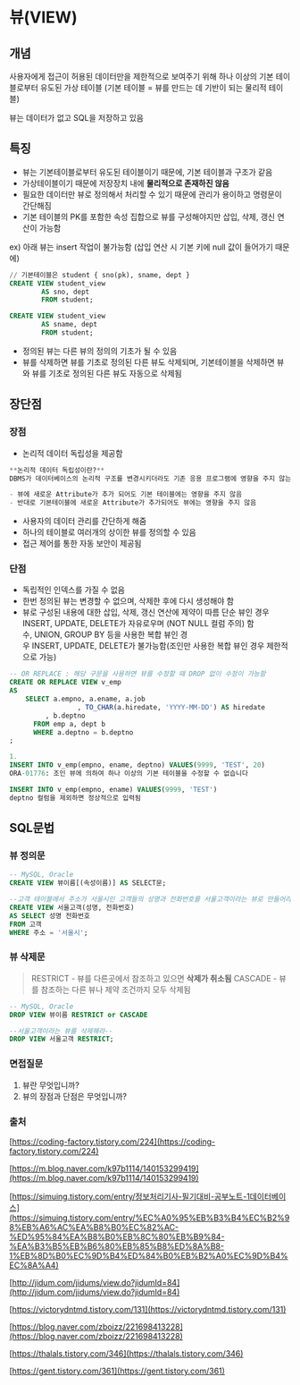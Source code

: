 # 뷰(VIEW)

## 개념

사용자에게 접근이 허용된 데이터만을 제한적으로 보여주기 위해 하나 이상의 기본 테이블로부터 유도된 가상 테이블 (기본 테이블 = 뷰를 만드는 데 기반이 되는 물리적 테이블)

뷰는 데이터가 없고 SQL을 저장하고 있음

## 특징

- 뷰는 기본테이블로부터 유도된 테이블이기 때문에, 기본 테이블과 구조가 같음
- 가상테이블이기 때문에 저장장치 내에 **물리적으로 존재하진 않음**
- 필요한 데이터만 뷰로 정의해서 처리할 수 있기 때문에 관리가 용이하고 명령문이 간단해짐
- 기본 테이블의 PK를 포함한 속성 집합으로 뷰를 구성해야지만 삽입, 삭제, 갱신 연산이 가능함

ex) 아래 뷰는 insert 작업이 불가능함 (삽입 연산 시 기본 키에 null 값이 들어가기 때문에)

```sql
// 기본테이블은 student { sno(pk), sname, dept }
CREATE VIEW student_view
		AS sno, dept
		FROM student;

CREATE VIEW student_view
		AS sname, dept
		FROM student;
```

- 정의된 뷰는 다른 뷰의 정의의 기초가 될 수 있음
- 뷰를 삭제하면 뷰를 기초로 정의된 다른 뷰도 삭제되며, 기본테이블을 삭제하면 뷰와 뷰를 기초로 정의된 다른 뷰도 자동으로 삭제됨

## 장단점

### 장점

- 논리적 데이터 독립성을 제공함

```sql
**논리적 데이터 독립성이란?**
DBMS가 데이터베이스의 논리적 구조를 변경시키더라도 기존 응용 프로그램에 영향을 주지 않는 것

- 뷰에 새로운 Attribute가 추가 되어도 기본 테이블에는 영향을 주지 않음
- 반대로 기본테이블에 새로운 Attribute가 추가되어도 뷰에는 영향을 주지 않음
```

- 사용자의 데이터 관리를 간단하게 해줌
- 하나의 테이블로 여러개의 상이한 뷰를 정의할 수 있음
- 접근 제어를 통한 자동 보안이 제공됨

### 단점

- 독립적인 인덱스를 가질 수 없음
- 한번 정의된 뷰는 변경할 수 없으며, 삭제한 후에 다시 생성해야 함
- 뷰로 구성된 내용에 대한 삽입, 삭제, 갱신 연산에 제약이 따름 
단순 뷰인 경우 INSERT, UPDATE, DELETE가 자유로우며 (NOT NULL 컬럼 주의)
함수, UNION, GROUP BY 등을 사용한 복합 뷰인 경우 INSERT, UPDATE, DELETE가 불가능함(조인만 사용한 복합 뷰인 경우 제한적으로 가능)

```sql
-- OR REPLACE : 해당 구문을 사용하면 뷰를 수정할 때 DROP 없이 수정이 가능함 
CREATE OR REPLACE VIEW v_emp 
AS
    SELECT a.empno, a.ename, a.job
				 , TO_CHAR(a.hiredate, 'YYYY-MM-DD') AS hiredate
         , b.deptno
      FROM emp a, dept b
      WHERE a.deptno = b.deptno
;

1.
INSERT INTO v_emp(empno, ename, deptno) VALUES(9999, 'TEST', 20)
ORA-01776: 조인 뷰에 의하여 하나 이상의 기본 테이블을 수정할 수 없습니다

INSERT INTO v_emp(empno, ename) VALUES(9999, 'TEST')
deptno 컬럼을 제외하면 정상적으로 입력됨
```

## SQL문법

### 뷰 정의문

```sql
-- MySQL, Oracle
CREATE VIEW 뷰이름[(속성이름)] AS SELECT문;

--고객 테이블에서 주소가 서울시인 고객들의 성명과 전화번호를 서울고객이라는 뷰로 만들어라--
CREATE VIEW 서울고객(성명, 전화번호)
AS SELECT 성명 전화번호
FROM 고객
WHERE 주소 = '서울시';
```

### 뷰 삭제문

> RESTRICT - 뷰를 다른곳에서 참조하고 있으면 **삭제가 취소됨**
CASCADE - 뷰를 참조하는 다른 뷰나 제약 조건까지 모두 삭제됨
> 

```sql
-- MySQL, Oracle
DROP VIEW 뷰이름 RESTRICT or CASCADE

--서울고객이라는 뷰를 삭제해라--
DROP VIEW 서울고객 RESTRICT;
```

### 면접질문

1. 뷰란 무엇입니까?
2. 뷰의 장점과 단점은 무엇입니까?

### 출처

[https://coding-factory.tistory.com/224](https://coding-factory.tistory.com/224)

[https://m.blog.naver.com/k97b1114/140153299419](https://m.blog.naver.com/k97b1114/140153299419)

[https://simuing.tistory.com/entry/정보처리기사-필기대비-공부노트-1데이터베이스](https://simuing.tistory.com/entry/%EC%A0%95%EB%B3%B4%EC%B2%98%EB%A6%AC%EA%B8%B0%EC%82%AC-%ED%95%84%EA%B8%B0%EB%8C%80%EB%B9%84-%EA%B3%B5%EB%B6%80%EB%85%B8%ED%8A%B8-1%EB%8D%B0%EC%9D%B4%ED%84%B0%EB%B2%A0%EC%9D%B4%EC%8A%A4)

[http://jidum.com/jidums/view.do?jidumId=84](http://jidum.com/jidums/view.do?jidumId=84)

[https://victorydntmd.tistory.com/131](https://victorydntmd.tistory.com/131)

[https://blog.naver.com/zboizz/221698413228](https://blog.naver.com/zboizz/221698413228)

[https://thalals.tistory.com/346](https://thalals.tistory.com/346)

[https://gent.tistory.com/361](https://gent.tistory.com/361)
